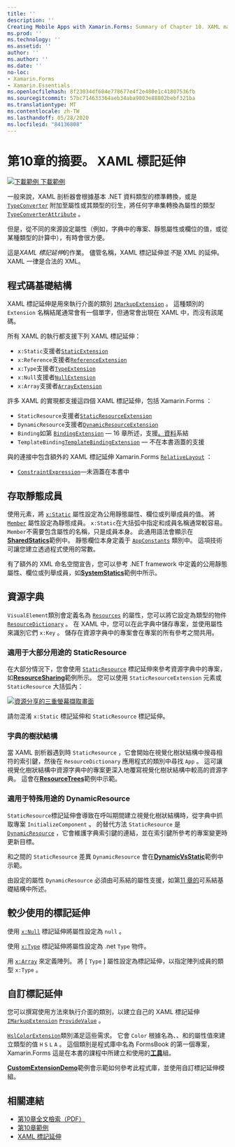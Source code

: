```yaml
---
title: ''
description: ''
Creating Mobile Apps with Xamarin.Forms: Summary of Chapter 10. XAML markup extensions''
ms.prod: ''
ms.technology: ''
ms.assetid: ''
author: ''
ms.author: ''
ms.date: ''
no-loc:
- Xamarin.Forms
- Xamarin.Essentials
ms.openlocfilehash: 8f23034df684e778677e4f2e480e1c41807536fb
ms.sourcegitcommit: 57bc714633364aeb34aba9803e88802bebf321ba
ms.translationtype: MT
ms.contentlocale: zh-TW
ms.lasthandoff: 05/28/2020
ms.locfileid: "84136808"
---
```

# <a name="summary-of-chapter-10-xaml-markup-extensions"></a>第10章的摘要。 XAML 標記延伸

[![下載範例 ](~/media/shared/download.png) 下載範例](https://github.com/xamarin/xamarin-forms-book-samples/tree/master/Chapter10)

一般來說，XAML 剖析器會根據基本 .NET 資料類型的標準轉換，或是 [`TypeConverter`](xref:Xamarin.Forms.TypeConverter) 附加至屬性或其類型的衍生，將任何字串集轉換為屬性的類型 [`TypeConverterAttribute`](xref:Xamarin.Forms.TypeConverterAttribute) 。

但是，從不同的來源設定屬性（例如，字典中的專案、靜態屬性或欄位的值，或從某種類型的計算中），有時會很方便。

這是*XAML 標記延伸*的作業。 儘管名稱，XAML 標記延伸並*不*是 XML 的延伸。 XAML 一律是合法的 XML。

## <a name="the-code-infrastructure"></a>程式碼基礎結構

XAML 標記延伸是用來執行介面的類別 [`IMarkupExtension`](xref:Xamarin.Forms.Xaml.IMarkupExtension) 。 這種類別的 `Extension` 名稱結尾通常會有一個單字，但通常會出現在 XAML 中，而沒有該尾碼。

所有 XAML 的執行都支援下列 XAML 標記延伸：

- `x:Static`支援者[`StaticExtension`](xref:Xamarin.Forms.Xaml.StaticExtension)
- `x:Reference`支援者[`ReferenceExtension`](xref:Xamarin.Forms.Xaml.ReferenceExtension)
- `x:Type`支援者[`TypeExtension`](xref:Xamarin.Forms.Xaml.TypeExtension)
- `x:Null`支援者[`NullExtension`](xref:Xamarin.Forms.Xaml.NullExtension)
- `x:Array`支援者[`ArrayExtension`](xref:Xamarin.Forms.Xaml.ArrayExtension)

許多 XAML 的實現都支援這四個 XAML 標記延伸，包括 Xamarin.Forms ：

- `StaticResource`支援者[`StaticResourceExtension`](xref:Xamarin.Forms.Xaml.StaticResourceExtension)
- `DynamicResource`支援者[`DynamicResourceExtension`](xref:Xamarin.Forms.Xaml.DynamicResourceExtension)
- `Binding`如第 [`BindingExtension`](xref:Xamarin.Forms.Xaml.BindingExtension) &mdash; 16 章所述，支援[。資料](chapter16.md)系結
- `TemplateBinding`[`TemplateBindingExtension`](xref:Xamarin.Forms.Xaml.TemplateBindingExtension) &mdash; 不在本書涵蓋的支援

與的連接中包含額外的 XAML 標記延伸 Xamarin.Forms [`RelativeLayout`](xref:Xamarin.Forms.RelativeLayout) ：

- [`ConstraintExpression`](xref:Xamarin.Forms.ConstraintExpression)&mdash;未涵蓋在本書中

## <a name="accessing-static-members"></a>存取靜態成員

使用元素，將 [`x:Static`](xref:Xamarin.Forms.Xaml.StaticExtension) 屬性設定為公用靜態屬性、欄位或列舉成員的值。 將 [`Member`](xref:Xamarin.Forms.Xaml.StaticExtension.Member) 屬性設定為靜態成員。 `x:Static`在大括弧中指定和成員名稱通常較容易。 `Member`不需要包含屬性的名稱，只是成員本身。 此通用語法會顯示在[**SharedStatics**](https://github.com/xamarin/xamarin-forms-book-samples/tree/master/Chapter10/SharedStatics)範例中。 靜態欄位本身定義于 [`AppConstants`](https://github.com/xamarin/xamarin-forms-book-samples/blob/master/Chapter10/SharedStatics/SharedStatics/SharedStatics/AppConstants.cs) 類別中。 這項技術可讓您建立透過程式使用的常數。

有了額外的 XML 命名空間宣告，您可以參考 .NET framework 中定義的公用靜態屬性、欄位或列舉成員，如[**SystemStatics**](https://github.com/xamarin/xamarin-forms-book-samples/tree/master/Chapter10/SystemStatics)範例中所示。

## <a name="resource-dictionaries"></a>資源字典

`VisualElement`類別會定義名為 [`Resources`](xref:Xamarin.Forms.VisualElement.Resources) 的屬性，您可以將它設定為類型的物件 [`ResourceDictionary`](xref:Xamarin.Forms.ResourceDictionary) 。 在 XAML 中，您可以在此字典中儲存專案，並使用屬性來識別它們 `x:Key` 。 儲存在資源字典中的專案會在專案的所有參考之間共用。

### <a name="staticresource-for-most-purposes"></a>適用于大部分用途的 StaticResource

在大部分情況下，您會使用 [`StaticResource`](xref:Xamarin.Forms.Xaml.StaticResourceExtension) 標記延伸來參考資源字典中的專案，如[**ResourceSharing**](https://github.com/xamarin/xamarin-forms-book-samples/tree/master/Chapter10/ResourceSharing)範例所示。 您可以使用 `StaticResourceExtension` 元素或 `StaticResource` 大括弧內：

[![資源分享的三重螢幕擷取畫面](images/ch10fg03-small.png "資源共用")](images/ch10fg03-large.png#lightbox "資源共用")

請勿混淆 `x:Static` 標記延伸和 `StaticResource` 標記延伸。

### <a name="a-tree-of-dictionaries"></a>字典的樹狀結構

當 XAML 剖析器遇到時 `StaticResource` ，它會開始在視覺化樹狀結構中搜尋相符的索引鍵，然後在 `ResourceDictionary` 應用程式的類別中尋找 `App` 。 這可讓視覺化樹狀結構中資源字典中的專案更深入地覆寫視覺化樹狀結構中較高的資源字典。 這會在[**ResourceTrees**](https://github.com/xamarin/xamarin-forms-book-samples/tree/master/Chapter10/ResourceTrees)範例中示範。

### <a name="dynamicresource-for-special-purposes"></a>適用于特殊用途的 DynamicResource

`StaticResource`標記延伸會導致在呼叫期間建立視覺化樹狀結構時，從字典中抓取專案 `InitializeComponent` 。 的替代方法 `StaticResource` 是 [`DynamicResource`](xref:Xamarin.Forms.Xaml.DynamicResourceExtension) ，它會維護字典索引鍵的連結，並在索引鍵所參考的專案變更時更新目標。

和之間的 `StaticResource` 差異 `DynamicResource` 會在[**DynamicVsStatic**](https://github.com/xamarin/xamarin-forms-book-samples/tree/master/Chapter10/DynamicVsStatic)範例中示範。

由設定的屬性 `DynamicResource` 必須由可系結的屬性支援，如第[11 章的](chapter11.md)可系結基礎結構中所述。

## <a name="lesser-used-markup-extensions"></a>較少使用的標記延伸

使用 [`x:Null`](xref:Xamarin.Forms.Xaml.NullExtension) 標記延伸將屬性設定為 `null` 。

使用 [`x:Type`](xref:Xamarin.Forms.Xaml.TypeExtension) 標記延伸將屬性設定為 .net `Type` 物件。

用 [`x:Array`](xref:Xamarin.Forms.Xaml.ArrayExtension) 來定義陣列。 將 [ `Type` ] 屬性設定為標記延伸，以指定陣列成員的類型 `x:Type` 。

## <a name="a-custom-markup-extension"></a>自訂標記延伸

您可以撰寫使用方法來執行介面的類別，以建立自己的 XAML 標記延伸 [`IMarkupExtension`](xref:Xamarin.Forms.Xaml.IMarkupExtension) [`ProvideValue`](xref:Xamarin.Forms.Xaml.IMarkupExtension.ProvideValue(System.IServiceProvider)) 。

[`HslColorExtension`](https://github.com/xamarin/xamarin-forms-book-samples/blob/master/Libraries/Xamarin.FormsBook.Toolkit/Xamarin.FormsBook.Toolkit/HslColorExtension.cs)類別滿足這些需求。 它會 `Color` 根據名為、、和的屬性值來建立類型的值 `H` `S` `L` `A` 。 這個類別是程式庫中名為 FormsBook 的第一個專案， Xamarin.Forms 這是在本書的課程中所建立和使用的[**工具**](https://github.com/xamarin/xamarin-forms-book-samples/tree/master/Libraries/Xamarin.FormsBook.Toolkit)組。

[**CustomExtensionDemo**](https://github.com/xamarin/xamarin-forms-book-samples/tree/master/Chapter10/CustomExtensionDemo)範例會示範如何參考此程式庫，並使用自訂標記延伸模組。

## <a name="related-links"></a>相關連結

- [第10章全文檢索（PDF）](https://download.xamarin.com/developer/xamarin-forms-book/XamarinFormsBook-Ch10-Apr2016.pdf)
- [第10章範例](https://github.com/xamarin/xamarin-forms-book-samples/tree/master/Chapter10)
- [XAML 標記延伸](~/xamarin-forms/xaml/markup-extensions/index.md)
